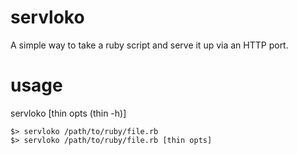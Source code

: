 servloko
========
A simple way to take a ruby script and serve it up via an HTTP port.

usage
=====
servloko <file> [thin opts (thin -h)]
	
	$> servloko /path/to/ruby/file.rb
	$> servloko /path/to/ruby/file.rb [thin opts]